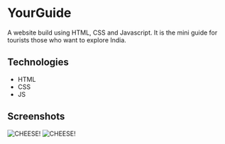 # YourGuide 
A website build using HTML, CSS and Javascript. It is the mini guide for tourists those who want to explore India.





## Technologies 

 - HTML
 - CSS
 - JS


## Screenshots
![CHEESE!](https://user-images.githubusercontent.com/87407097/155403622-26e41830-f3c0-401b-8a79-930cf7464c10.jpeg)
![CHEESE!](https://user-images.githubusercontent.com/87407097/155403948-b27237a9-75b0-4f49-b53e-76c1950df041.jpeg)